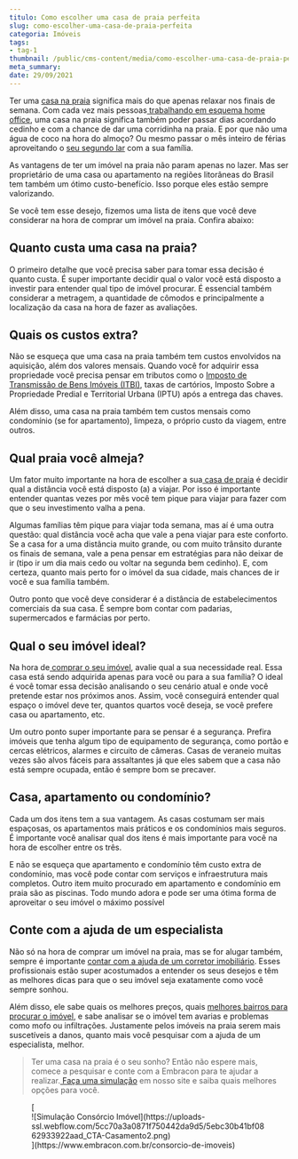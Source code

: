```yaml
---
titulo: Como escolher uma casa de praia perfeita
slug: como-escolher-uma-casa-de-praia-perfeita
categoria: Imóveis
tags:
- tag-1
thumbnail: /public/cms-content/media/como-escolher-uma-casa-de-praia-perfeita.jpg
meta_summary: 
date: 29/09/2021
---
```

Ter uma [casa na praia](https://www.embracon.com.br/blog/tudo-sobre-o-consorcio) significa mais do que apenas relaxar nos finais de semana. Com cada vez mais pessoas[ trabalhando em esquema home office](https://www.embracon.com.br/blog/home-office-5-dicas-para-manter-o-cantinho-de-trabalho-organizado), uma casa na praia significa também poder passar dias acordando cedinho e com a chance de dar uma corridinha na praia. E por que não uma água de coco na hora do almoço? Ou mesmo passar o mês inteiro de férias aproveitando o [seu segundo lar](https://www.embracon.com.br/blog/segunda-casa-o-consorcio-pode-te-ajudar) com a sua família.

As vantagens de ter um imóvel na praia não param apenas no lazer. Mas ser proprietário de uma casa ou apartamento na regiões litorâneas do Brasil tem também um ótimo custo-benefício. Isso porque eles estão sempre valorizando.

Se você tem esse desejo, fizemos uma lista de itens que você deve considerar na hora de comprar um imóvel na praia. Confira abaixo:

Quanto custa uma casa na praia?
-------------------------------

O primeiro detalhe que você precisa saber para tomar essa decisão é quanto custa. É super importante decidir qual o valor você está disposto a investir para entender qual tipo de imóvel procurar. É essencial também considerar a metragem, a quantidade de cômodos e principalmente a localização da casa na hora de fazer as avaliações.

Quais os custos extra?
----------------------

Não se esqueça que uma casa na praia também tem custos envolvidos na aquisição, além dos valores mensais. Quando você for adquirir essa propriedade você precisa pensar em tributos como o [Imposto de Transmissão de Bens Imóveis (ITBI)](https://www.embracon.com.br/blog/entenda-o-que-e-o-itbi-e-quando-ele-deve-ser-pago), taxas de cartórios, Imposto Sobre a Propriedade Predial e Territorial Urbana (IPTU) após a entrega das chaves.

Além disso, uma casa na praia também tem custos mensais como condomínio (se for apartamento), limpeza, o próprio custo da viagem, entre outros.

Qual praia você almeja?
-----------------------

Um fator muito importante na hora de escolher a sua[ casa de praia](https://www.embracon.com.br/blog/guia-completo-para-uma-viagem-sustentavel-em-praias-paradisiacas) é decidir qual a distância você está disposto (a) a viajar. Por isso é importante entender quantas vezes por mês você tem pique para viajar para fazer com que o seu investimento valha a pena.

Algumas famílias têm pique para viajar toda semana, mas aí é uma outra questão: qual distância você acha que vale a pena viajar para este conforto. Se a casa for a uma distância muito grande, ou com muito trânsito durante os finais de semana, vale a pena pensar em estratégias para não deixar de ir (tipo ir um dia mais cedo ou voltar na segunda bem cedinho). E, com certeza, quanto mais perto for o imóvel da sua cidade, mais chances de ir você e sua família também.

Outro ponto que você deve considerar é a distância de estabelecimentos comerciais da sua casa. É sempre bom contar com padarias, supermercados e farmácias por perto.

Qual o seu imóvel ideal?
------------------------

Na hora de[ comprar o seu imóvel](https://www.embracon.com.br/consorcio-de-imoveis), avalie qual a sua necessidade real. Essa casa está sendo adquirida apenas para você ou para a sua família? O ideal é você tomar essa decisão analisando o seu cenário atual e onde você pretende estar nos próximos anos. Assim, você conseguirá entender qual espaço o imóvel deve ter, quantos quartos você deseja, se você prefere casa ou apartamento, etc.

Um outro ponto super importante para se pensar é a segurança. Prefira imóveis que tenha algum tipo de equipamento de segurança, como portão e cercas elétricos, alarmes e circuito de câmeras. Casas de veraneio muitas vezes são alvos fáceis para assaltantes já que eles sabem que a casa não está sempre ocupada, então é sempre bom se precaver.

Casa, apartamento ou condomínio?
--------------------------------

Cada um dos itens tem a sua vantagem. As casas costumam ser mais espaçosas, os apartamentos mais práticos e os condomínios mais seguros. É importante você analisar qual dos itens é mais importante para você na hora de escolher entre os três.

E não se esqueça que apartamento e condomínio têm custo extra de condomínio, mas você pode contar com serviços e infraestrutura mais completos. Outro item muito procurado em apartamento e condomínio em praia são as piscinas. Todo mundo adora e pode ser uma ótima forma de aproveitar o seu imóvel o máximo possível

Conte com a ajuda de um especialista
------------------------------------

Não só na hora de comprar um imóvel na praia, mas se for alugar também, sempre é importante [contar com a ajuda de um corretor imobiliário](https://www.embracon.com.br/blog/entenda-a-importancia-de-contar-com-um-bom-corretor-de-imoveis). Esses profissionais estão super acostumados a entender os seus desejos e têm as melhores dicas para que o seu imóvel seja exatamente como você sempre sonhou.

Além disso, ele sabe quais os melhores preços, quais [melhores bairros para procurar o imóvel](https://www.embracon.com.br/blog/melhores-cidades-para-viver-com-valores-de-metro-quadrado), e sabe analisar se o imóvel tem avarias e problemas como mofo ou infiltrações. Justamente pelos imóveis na praia serem mais suscetíveis a danos, quanto mais você pesquisar com a ajuda de um especialista, melhor.

> Ter uma casa na praia é o seu sonho? Então não espere mais, comece a pesquisar e conte com a Embracon para te ajudar a realizar.[ Faça uma simulação](https://www.embracon.com.br/consorcio-de-imoveis) em nosso site e saiba quais melhores opções para você.

<figure class="w-richtext-figure-type-image w-richtext-align-center">[<div>![Simulação Consórcio Imóvel](https://uploads-ssl.webflow.com/5cc70a3a0871f750442da9d5/5ebc30b41bf0862933922aad_CTA-Casamento2.png)</div>](https://www.embracon.com.br/consorcio-de-imoveis)</figure>
